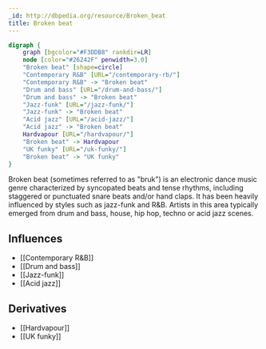 ```yaml
---
_id: http://dbpedia.org/resource/Broken_beat
title: Broken beat
---
```


```dot
digraph {
	graph [bgcolor="#F3DDB8" rankdir=LR]
	node [color="#26242F" penwidth=3.0]
	"Broken beat" [shape=circle]
	"Contemporary R&B" [URL="/contemporary-rb/"]
	"Contemporary R&B" -> "Broken beat"
	"Drum and bass" [URL="/drum-and-bass/"]
	"Drum and bass" -> "Broken beat"
	"Jazz-funk" [URL="/jazz-funk/"]
	"Jazz-funk" -> "Broken beat"
	"Acid jazz" [URL="/acid-jazz/"]
	"Acid jazz" -> "Broken beat"
	Hardvapour [URL="/hardvapour/"]
	"Broken beat" -> Hardvapour
	"UK funky" [URL="/uk-funky/"]
	"Broken beat" -> "UK funky"
}
```

Broken beat (sometimes referred to as "bruk") is an electronic dance music genre characterized by syncopated beats and tense rhythms, including staggered or punctuated snare beats and/or hand claps. It has been heavily influenced by styles such as jazz-funk and R&B. Artists in this area typically emerged from drum and bass, house, hip hop, techno or acid jazz scenes.

## Influences
- [[Contemporary R&B]]
- [[Drum and bass]]
- [[Jazz-funk]]
- [[Acid jazz]]

## Derivatives
- [[Hardvapour]]
- [[UK funky]]
